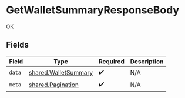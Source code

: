 # GetWalletSummaryResponseBody

OK


## Fields

| Field                                                               | Type                                                                | Required                                                            | Description                                                         |
| ------------------------------------------------------------------- | ------------------------------------------------------------------- | ------------------------------------------------------------------- | ------------------------------------------------------------------- |
| `data`                                                              | [shared.WalletSummary](../../../sdk/models/shared/walletsummary.md) | :heavy_check_mark:                                                  | N/A                                                                 |
| `meta`                                                              | [shared.Pagination](../../../sdk/models/shared/pagination.md)       | :heavy_check_mark:                                                  | N/A                                                                 |